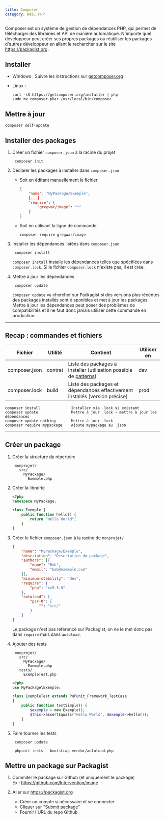 ```yaml
---
title: Composer
category: Web, PHP
---
```


Composer est un système de gestion de dépendances PHP, qui permet de télécharger des librairies et API de manière automatique.
N'importe quel développeur peut créer ses propres packages ou réutiliser les packages d'autres développeur en allant le rechercher sur le site https://packagist.org.

## Installer

- Windows : Suivre les instructions sur [getcomposer.org](https://getcomposer.org/doc/00-intro.md#installation-windows)
- Linux :

    ``` shell
    curl -sS https://getcomposer.org/installer | php
    sudo mv composer.phar /usr/local/bin/composer
    ```

## Mettre à jour

    composer self-update

## Installer des packages

1. Créer un fichier `composer.json` à la racine du projet

        composer init

2. Déclarer les packages à installer dans `composer.json`

    - Soit en éditant manuellement le fichier

      ``` json
      {
          "name": "MyPackage/Exemple",
          [...]
          "require": {
              "gregwar/image": "*"
          }
      }
      ```

    - Soit en utilisant la ligne de commande
    
          composer require gregwar/image

3. Installer les dépendances listées dans `composer.json`

        composer install

    `composer install` installe les dépendances telles que spécifiées dans `composer.lock`. Si le fichier `composer.lock` n'existe pas, il est crée.

4. Mettre à jour les dépendances

        composer update

    `composer update` va chercher sur Packagist si des versions plus récentes des packages installés sont disponibles et met à jour les packages.
    Mettre à jour les dépendances peut poser des problèmes de compatibilités et il ne faut donc jamais utiliser cette commande en production.

---

## Recap : commandes et fichiers

| Fichier       | Utilité | Contient | Utiliser en |
|---            |---      |---       |---            |
| composer.json | contrat | Liste des packages à installer (utilisation possible de [patterns](semver.md#gestionnaires-de-packets)) | dev |
| composer.lock | build   | Liste des packages et dépendances effectivement installés (version précise) | prod |

    composer install              Installer via .lock si existant
    composer update               Mettre à jour .lock + mettre à jour les dépendances
    composer update nothing       Mettre à jour .lock
    composer require mypackage    Ajoute mypackage au .json

---

## Créer un package

1. Créer la structure du répertoire

        monprojet/
          src/
            MyPackage/
              Exemple.php

2. Créer la librairie

    ``` php
    <?php
    namespace MyPackage;

    class Exemple {
        public function hello() {
            return "Hello World";
        }
    }
    ```

3. Créer le fichier `composer.json` à la racine de `monprojet/`

    ``` json
    {
        "name": "MyPackage/Exemple",
        "description": "Description du package",
        "authors": [{
            "name": "Bob",
            "email": "bob@exemple.com"
        }],
        "minimum-stability": "dev",
        "require": {
            "php": ">=5.3.0"
        },
        "autoload": {
            "psr-0": {
                "": "src/"
            }
        }
    }
    ```

    Le package n'est pas référencé sur Packagist, on ne le met donc pas dans `require` mais dans `autoload`.

4. Ajouter des tests

        monprojet/
          src/
            MyPackage/
              Exemple.php
          tests/
            ExempleTest.php

    ``` php
    <?php
    use MyPackage\Exemple;

    class ExempleTest extends PHPUnit_Framework_TestCase
    {
        public function testSimple() {
            $exemple = new Exemple();
            $this->assertEquals("Hello World", $exemple->hello());
        }
    }
    ```

5. Faire tourner les tests

        composer update

    <!-- -->

        phpunit tests --bootstrap vendor/autoload.php

## Mettre un package sur Packagist

1. Commiter le package sur Github (et uniquement le package)  
   Ex : https://github.com/Intervention/image

2. Aller sur https://packagist.org
    * Créer un compte si nécessaire et se connecter
    * Cliquer sur "Submit package"
    * Fournir l'URL du repo Github


